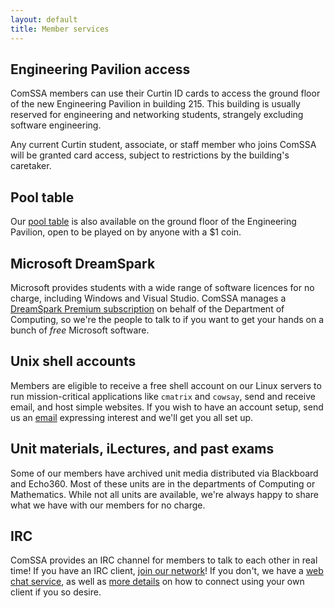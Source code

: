 ```yaml
---
layout: default
title: Member services
---
```


## Engineering Pavilion access

ComSSA members can use their Curtin ID cards to access the ground floor of the
new Engineering Pavilion in building 215. This building is usually reserved for
engineering and networking students, strangely excluding software engineering.

Any current Curtin student, associate, or staff member who joins ComSSA will be
granted card access, subject to restrictions by the building's caretaker.

## Pool table

Our [pool table][pool] is also available on the ground floor of the Engineering
Pavilion, open to be played on by anyone with a $1 coin.

[pool]: /services/pool/

## Microsoft DreamSpark

Microsoft provides students with a wide range of software licences for no
charge, including Windows and Visual Studio. ComSSA manages a [DreamSpark
Premium subscription][msdnaa] on behalf of the Department of Computing, so we're
the people to talk to if you want to get your hands on a bunch of *free*
Microsoft software.

[msdnaa]: /services/dreamspark/

## Unix shell accounts

Members are eligible to receive a free shell account on our Linux servers to
run mission-critical applications like <code>cmatrix</code> and
<code>cowsay</code>, send and receive email, and host simple websites. If you 
wish to have an account setup, send us an [email][listemail] expressing interest 
and we'll get you all set up.

[listemail]: mailto:club@comssa.org.au

## Unit materials, iLectures, and past exams

Some of our members have archived unit media distributed via Blackboard and
Echo360. Most of these units are in the departments of Computing or Mathematics.
While not all units are available, we're always happy to share what we have with
our members for no charge.

## IRC

ComSSA provides an IRC channel for members to talk to each other in real time!
If you have an IRC client, [join our network][irc]! If you don't, we have a
[web chat service][webirc], as well as [more details][confirc] on how to connect
using your own client if you so desire.

[irc]: irc://irc.comssa.org.au/comssa
[webirc]: https://irc.comssa.org.au/
[confirc]: /services/irc/
